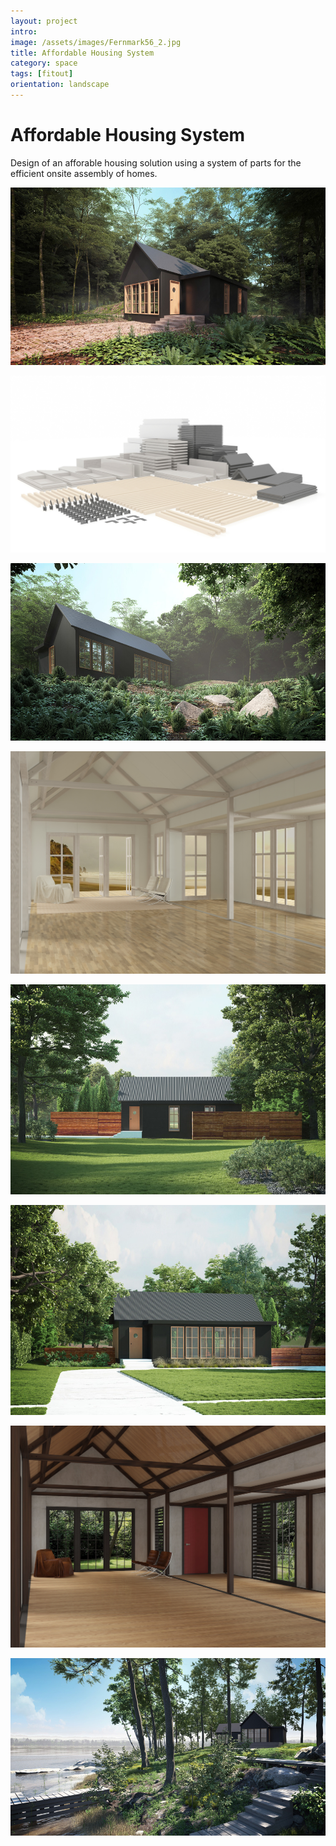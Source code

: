 ```yaml
---
layout: project
intro:  
image: /assets/images/Fernmark56_2.jpg
title: Affordable Housing System
category: space
tags: [fitout]
orientation: landscape
---
```


# Affordable Housing System 

Design of an afforable housing solution using a system of parts for the efficient onsite assembly of homes. 

![](/assets/images/Fernmark56_1.jpg)

![](/assets/images/Components1.jpg)

![](/assets/images/Fernmark56_2.jpg)

![](/assets/images/4-1.jpg)

![](/assets/images/Fernmark56_3.jpg)

![](/assets/images/Fernmark56_8.jpg)

![](/assets/images/6-1.jpg)

![](/assets/images/Fernmark56_7.jpg)



